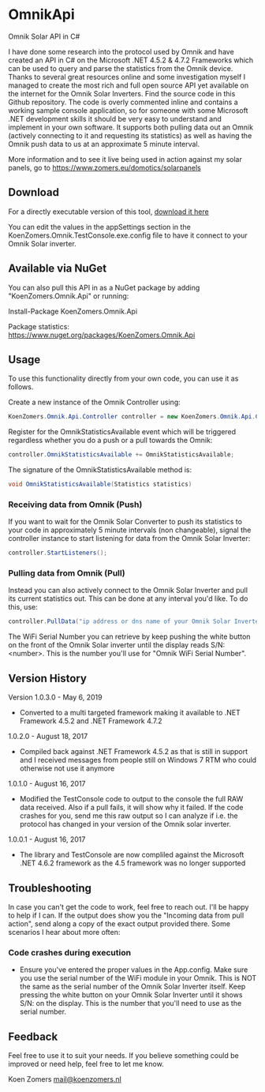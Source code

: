 # OmnikApi
Omnik Solar API in C#

I have done some research into the protocol used by Omnik and have created an API in C# on the Microsoft .NET 4.5.2 & 4.7.2 Frameworks which can be used to query and parse the statistics from the Omnik device. Thanks to several great resources online and some investigation myself I managed to create the most rich and full open source API yet available on the internet for the Omnik Solar Inverters. Find the source code in this Github repository. The code is overly commented inline and contains a working sample console application, so for someone with some Microsoft .NET development skills it should be very easy to understand and implement in your own software. It supports both pulling data out an Omnik (actively connecting to it and requesting its statistics) as well as having the Omnik push data to us at an approximate 5 minute interval.

More information and to see it live being used in action against my solar panels, go to https://www.zomers.eu/domotics/solarpanels

## Download

For a directly executable version of this tool, [download it here](https://github.com/KoenZomers/OmnikApi/raw/master/Downloads/KoenZomers.Omnik.TestConsole.zip)

You can edit the values in the appSettings section in the KoenZomers.Omnik.TestConsole.exe.config file to have it connect to your Omnik Solar inverter.

## Available via NuGet

You can also pull this API in as a NuGet package by adding "KoenZomers.Omnik.Api" or running:

Install-Package KoenZomers.Omnik.Api

Package statistics:
https://www.nuget.org/packages/KoenZomers.Omnik.Api

## Usage

To use this functionality directly from your own code, you can use it as follows.

Create a new instance of the Omnik Controller using:

```C#
KoenZomers.Omnik.Api.Controller controller = new KoenZomers.Omnik.Api.Controller();

```

Register for the OmnikStatisticsAvailable event which will be triggered regardless whether you do a push or a pull towards the Omnik:

```C#
controller.OmnikStatisticsAvailable += OmnikStatisticsAvailable;
```

The signature of the OmnikStatisticsAvailable method is:

```C#
void OmnikStatisticsAvailable(Statistics statistics)
```

### Receiving data from Omnik (Push)

If you want to wait for the Omnik Solar Converter to push its statistics to your code in approximately 5 minute intervals (non changeable), signal the controller instance to start listening for data from the Omnik Solar Inverter:

```C#
controller.StartListeners();
```

### Pulling data from Omnik (Pull)

Instead you can also actively connect to the Omnik Solar Inverter and pull its current statistics out. This can be done at any interval you'd like. To do this, use:

```C#
controller.PullData("ip address or dns name of your Omnik Solar Inverter", "Omnik WiFi Serial Number");
```

The WiFi Serial Number you can retrieve by keep pushing the white button on the front of the Omnik Solar inverter until the display reads S/N: \<number>. This is the number you'll use for "Omnik WiFi Serial Number".

## Version History

Version 1.0.3.0 - May 6, 2019

- Converted to a multi targeted framework making it available to .NET Framework 4.5.2 and .NET Framework 4.7.2

1.0.2.0 - August 18, 2017

- Compiled back against .NET Framework 4.5.2 as that is still in support and I received messages from people still on Windows 7 RTM who could otherwise not use it anymore

1.0.1.0 - August 16, 2017

- Modified the TestConsole code to output to the console the full RAW data received. Also if a pull fails, it will show why it failed. If the code crashes for you, send me this raw output so I can analyze if i.e. the protocol has changed in your version of the Omnik solar inverter.

1.0.0.1 - August 16, 2017

- The library and TestConsole are now compliled against the Microsoft .NET 4.6.2 framework as the 4.5 framework was no longer supported

## Troubleshooting

In case you can't get the code to work, feel free to reach out. I'll be happy to help if I can. If the output does show you the "Incoming data from pull action", send along a copy of the exact output provided there. Some scenarios I hear about more often:

### Code crashes during execution

- Ensure you've entered the proper values in the App.config. Make sure you use the serial number of the WiFi module in your Omnik. This is NOT the same as the serial number of the Omnik Solar Inverter itself. Keep pressing the white button on your Omnik Solar Inverter until it shows S/N: on the display. This is the number that you'll need to use as the serial number.

## Feedback

Feel free to use it to suit your needs. If you believe something could be improved or need help, feel free to let me know.

Koen Zomers
mail@koenzomers.nl
